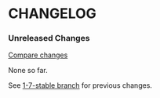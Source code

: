 # CHANGELOG

### Unreleased Changes

[Compare changes](https://github.com/codevise/activeadmin-searchable_select/compare/1-7-stable...master)

None so far.

See
[1-7-stable branch](https://github.com/codevise/activeadmin-searchable_select/blob/1-7-stable/CHANGELOG.md)
for previous changes.
